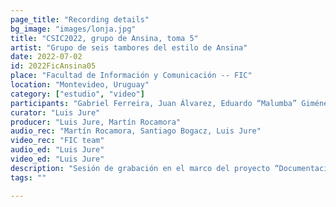 ```yaml
---
page_title: "Recording details"
bg_image: "images/lonja.jpg"
title: "CSIC2022, grupo de Ansina, toma 5"  
artist: "Grupo de seis tambores del estilo de Ansina" 
date: 2022-07-02
id: 2022FicAnsina05
place: "Facultad de Información y Comunicación -- FIC" 
location: "Montevideo, Uruguay" 
category: ["estudio", "video"]
participants: "Gabriel Ferreira, Juan Álvarez, Eduardo “Malumba” Giménez, Juan “Juancho” Quintana, Julio Magariños, Alfredo “Tarta” Ferreira" 
curator: "Luis Jure" 
producer: "Luis Jure, Martín Rocamora" 
audio_rec: "Martín Rocamora, Santiago Bogacz, Luis Jure" 
video_rec: "FIC team" 
audio_ed: "Luis Jure" 
video_ed: "Luis Jure" 
description: "Sesión de grabación en el marco del proyecto “Documentacion y análisis del candombe uruguayo”, financiado por la CSIC, agencia de investigación de la Universidad de la República. La sesión se realizó en colaboración con la FIC." 
tags: "" 

---
```

